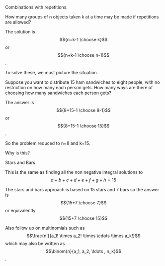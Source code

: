 ---
---
Combinations with repetitions.

How many groups of n objects taken k at a time may be made if repetitions are allowed?

The solution is $${n+k-1 \choose k}$$ or $${n+k-1 \choose n-1}$$ .

To solve these, we must picture the situation.

Suppose you want to distribute 15 ham sandwiches to eight people, with no restriction on how many each person gets. How many ways are there of choosing how many sandwiches each person gets?

The answer is $${8+15-1 \choose 8-1}$$ or $${8+15-1 \choose 15}$$ .

So the problem reduced to n=8 and k=15.

Why is this?

Stars and Bars

This is the same as finding all the non negative integral solutions to $$a+b+c+d+e+f+g+h=15$$

The stars and bars approach is based on 15 stars and 7 bars so the answer is $${15+7 \choose 7}$$ or equivalently $${15+7 \choose 15}$$

Also follow up on multinomials such as $$\frac{n!}{a_1! \times a_2! \times \cdots \times a_k!}$$ which may also be written as $$\binom{n}{a_1, a_2, \ldots , n_k}$$.

